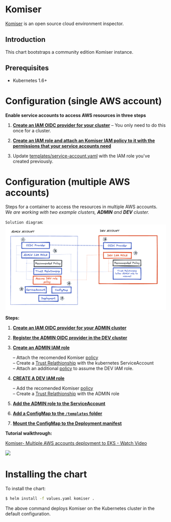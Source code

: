 # Komiser

[Komiser](https://komiser.io/) is an open source cloud environment inspector.

## Introduction

This chart bootstraps a community edition Komiser instance.

## Prerequisites

- Kubernetes 1.6+

# Configuration (single AWS account)

**Enable service accounts to access AWS resources in three steps**

1. **[Create an IAM OIDC provider for your cluster](docs/enable-iam-roles-for-service-accounts.md)** – You only need to do this once for a cluster\.

2. **[Create an IAM role and attach an Komiser IAM policy to it with the permissions that your service accounts need](docs/create-service-account-iam-policy-and-role.md)**

3. Update [templates/service-account.yaml](templates/service-account.yaml) with the IAM role you've created previously.

# Configuration (multiple AWS accounts)

Steps for a container to access the resources in multiple AWS accounts. \
*We are working with two example clusters, **ADMIN** and **DEV** cluster.* 

`Solution diagram`:
![alt text](images/multi-account-graph.png?raw=true)

**Steps:**
1. **[Create an IAM OIDC provider for your ADMIN cluster](docs/enable-iam-roles-for-service-accounts.md)** 
2. **[Register the ADMIN OIDC provider in the DEV cluster](docs/oidc-target-account.md)** 
3. **[Create an ADMIN IAM role](docs/create-service-account-iam-policy-and-role.md)** 

    – Attach the recomended Komiser [policy](https://github.com/mlabouardy/komiser/blob/master/policy.json) \
    – Create a [Trust Relathionship](docs/create-service-account-iam-policy-and-role.md) with the kubernetes ServiceAccount \
    – Attach an additional [policy](docs/assume-target-account-role.md) to assume the DEV IAM role\.

4. **[CREATE A DEV IAM role](docs/create-service-account-iam-policy-and-role.md)**

    – Add the recomended Komiser [policy](https://github.com/mlabouardy/komiser/blob/master/policy.json) \
    – Create a [Trust Relathionship](docs/trust-relathionship-admin-role.md) with the ADMIN role

5. **[Add the ADMIN role to the ServiceAccount](templates/service-account.yaml)**

6. **[Add a ConfigMap to the `/templates` folder](docs/create-configmap.md)**

7. **[Mount the ConfigMap to the Deployment manifest](docs/mount-cm-to-deployment.md)**

**Tutorial walkthrough:**

<a href="https://www.loom.com/share/c3d283a0ff9844abab927a5c01cfbaa3">
    <p>Komiser- Multiple AWS accounts deployment to EKS - Watch Video</p>
    <img style="max-width:500px;" src="https://cdn.loom.com/sessions/thumbnails/c3d283a0ff9844abab927a5c01cfbaa3-with-play.gif">
  </a>

# Installing the chart
To install the chart:

```bash
$ helm install -f values.yaml komiser .
```

The above command deploys Komiser on the Kubernetes cluster in the default configuration.